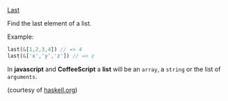 [Last](https://www.codewars.com/kata/541629460b198da04e000bb9)

Find the last element of a list.

Example:

```rust
last(&[1,2,3,4]) // => 4
last(&['x','y','z']) // => z
```

In **javascript** and **CoffeeScript** a **list** will be an `array`, a `string` or the list of `arguments`.

(courtesy of [haskell.org](http://www.haskell.org/haskellwiki/99_questions/1_to_10))